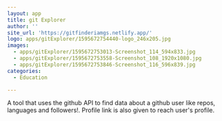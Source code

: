 ```yaml
---
layout: app
title: git Explorer
author: ''
site_url: 'https://gitfinderiamgs.netlify.app/'
logo: apps/gitExplorer/1595672754440-logo_246x205.jpg
images:
  - apps/gitExplorer/1595672753013-Screenshot_114_594x833.jpg
  - apps/gitExplorer/1595672753558-Screenshot_108_1920x1080.jpg
  - apps/gitExplorer/1595672753846-Screenshot_116_596x839.jpg
categories:
  - Education

---
```

A tool that uses the github API to find data about a github user like repos, languages and followers!. Profile link is also given to reach user's profile. 
